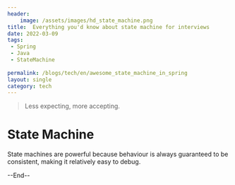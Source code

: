 ```yaml
---
header:
    image: /assets/images/hd_state_machine.png
title:  Everything you'd know about state machine for interviews
date: 2022-03-09
tags:
 - Spring
 - Java
 - StateMachine
 
permalink: /blogs/tech/en/awesome_state_machine_in_spring
layout: single
category: tech
---
```


> Less expecting, more accepting.


# State Machine


State machines are powerful because behaviour is always guaranteed to be consistent, making it relatively easy to debug. 


--End--



